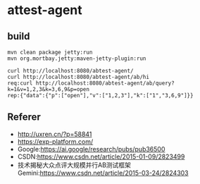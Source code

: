 
# attest-agent

## build
```
mvn clean package jetty:run
mvn org.mortbay.jetty:maven-jetty-plugin:run

curl http://localhost:8080/abtest-agent/
curl http://localhost:8080/abtest-agent/ab/hi
req:curl http://localhost:8080/abtest-agent/ab/query?k=1&v=1,2,3&k=3,6,9&p=open
rep:{"data":{"p":["open"],"v":["1,2,3"],"k":["1","3,6,9"]}}
```

## Referer
- http://uxren.cn/?p=58841
- https://exp-platform.com/
- Google:https://ai.google/research/pubs/pub36500
- CSDN:https://www.csdn.net/article/2015-01-09/2823499
- 技术揭秘大众点评大规模并行AB测试框架Gemini:https://www.csdn.net/article/2015-03-24/2824303